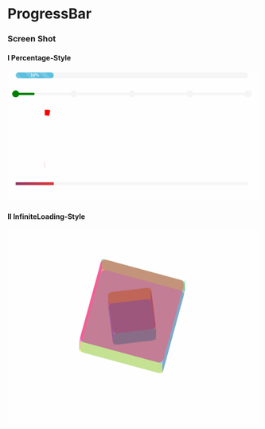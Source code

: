 # ProgressBar

### Screen Shot

#### Ⅰ Percentage-Style
![progressbar](https://github.com/AwesomeIcon/ProgressBar/blob/master/progress.gif)

#### Ⅱ InfiniteLoading-Style
![infiniteloading](https://github.com/AwesomeIcon/ProgressBar/blob/master/infiniteloading.gif)
